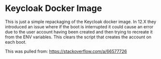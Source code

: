 # Keycloak Docker Image

This is just a simple repackaging of the Keycloak docker image. In 12.X they introduced an issue where if the boot is interrupted it could cause an error due to the user account having been created and then trying to recreate it from the ENV variables. This clears the script that creates the account on each boot.

This was pulled from: https://stackoverflow.com/a/66577726
